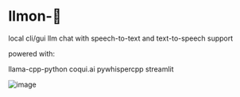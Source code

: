 # llmon-:pie:

local cli/gui llm chat with speech-to-text and text-to-speech support

powered with:

llama-cpp-python
coqui.ai
pywhispercpp
streamlit

![image](https://github.com/3eeps/llmon-py/assets/55860052/ebb0e269-78e3-4c9f-bb95-c2ae02fe6db5)
